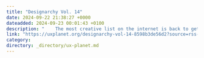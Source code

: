```yaml
---
title: "Designarchy Vol. 14"
date: 2024-09-22 21:38:27 +0000
dateadded: 2024-09-23 00:01:43 +0100
description: "    The most creative list on the internet is back to get you out of your creative block.  Continue reading on UX Planet »  "
link: "https://uxplanet.org/designarchy-vol-14-8598b3de56d2?source=rss----819cc2aaeee0---4"
category:
directory: _directory/ux-planet.md
---
```


